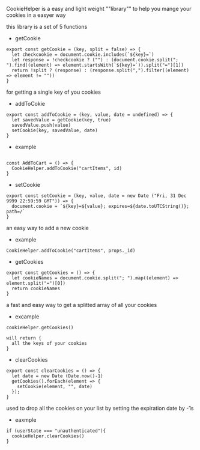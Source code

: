 CookieHelper is a easy and light weight ""library"" to help you mange your cookies in a easyer way 


this library is a set of 5 functions

- getCookie

``` 
export const getCookie = (key, split = false) => {
  let checkcookie = document.cookie.includes(`${key}=`)
  let response = !checkcookie ? ("") : (document.cookie.split("; ").find((element) => element.startsWith(`${key}=`)).split("=")[1])
  return !split ? (response) : (response.split(",").filter((element) => element != ""))
}
```
for getting a single key of you cookies

- addToCokie

```
export const addToCookie = (key, value, date = undefined) => {
  let savedValue = getCookie(key, true)
  savedValue.push(value)
  setCookie(key, savedValue, date)
}
```

- example 

```

const AddToCart = () => {
  CookieHelper.addToCookie("cartItems", id)
}

```

- setCookie

```
export const setCookie = (key, value, date = new Date ("Fri, 31 Dec 9999 22:59:59 GMT")) => {
  document.cookie = `${key}=${value}; expires=${date.toUTCString()}; path=/`
}
```

an easy way to add a new cookie

- example

```
CookieHelper.addToCookie("cartItems", props._id)
```

- getCookies 

```
export const getCookies = () => {
  let cookieNames = document.cookie.split("; ").map((element) => element.split("=")[0])
  return cookieNames
}
```

a fast and easy way to get a splitted array of all your cookies


- excample

```
cookieHelper.getCookies()

will return {
  all the keys of your cookies
}
```

- clearCookies 

```
export const clearCookies = () => {
  let date = new Date (Date.now()-1)
  getCookies().forEach(element => {
    setCookie(element, "", date)
  });
}
```

used to drop all the cookies on your list by setting the expiration date by -1s 

- eaxmple

```
if (userState === "unauthenticated"){
  cookieHelper.clearCookies()
}
```